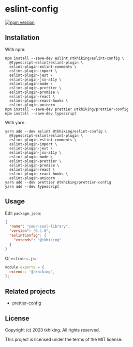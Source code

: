 # eslint-config

[![npm version](https://badge.fury.io/js/%40tkhiking%2Feslint-config.svg)](https://badge.fury.io/js/%40tkhiking%2Feslint-config)

## Installation

With npm:

```shell
npm install --save-dev eslint @tkhiking/eslint-config \
  @typescript-eslint/eslint-plugin \
  eslint-plugin-eslint-comments \
  eslint-plugin-import \
  eslint-plugin-jest \
  eslint-plugin-jsx-a11y \
  eslint-plugin-node \
  eslint-plugin-prettier \
  eslint-plugin-promise \
  eslint-plugin-react \
  eslint-plugin-react-hooks \
  eslint-plugin-unicorn
npm install --save-dev prettier @tkhiking/prettier-config
npm install --save-dev typescript
```

With yarn:

```shell
yarn add --dev eslint @tkhiking/eslint-config \
  @typescript-eslint/eslint-plugin \
  eslint-plugin-eslint-comments \
  eslint-plugin-import \
  eslint-plugin-jest \
  eslint-plugin-jsx-a11y \
  eslint-plugin-node \
  eslint-plugin-prettier \
  eslint-plugin-promise \
  eslint-plugin-react \
  eslint-plugin-react-hooks \
  eslint-plugin-unicorn
yarn add --dev prettier @tkhiking/prettier-config
yarn add --dev typescript
```

## Usage

Edit `package.json`:

```json
{
  "name": "your-cool-library",
  "version": "0.1.0",
  "eslintConfig": {
    "extends": "@tkhiking"
  }
}
```

Or `eslintrc.js`:

```javascript
module.exports = {
  extends: '@tkhiking',
};
```

## Related projects

- [prettier-config](https://github.com/tkhiking/config-js/packages/prettier-config)

## License

Copyright (c) 2020 tkhiking. All rights reserved.

This project is licensed under the terms of the MIT license.
